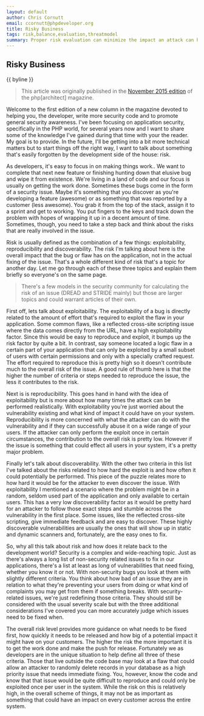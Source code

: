 ```yaml
---
layout: default
author: Chris Cornutt
email: ccornutt@phpdeveloper.org
title: Risky Business
tags: risk,balance,evaluation,threatmodel
summary: Proper risk evaluation can minimize the impact an attack can have on your apps.
---
```


Risky Business
--------------

{{ byline }}

> This article was originally published in the [November 2015 edition](https://www.phparch.com/magazine/2015-2/november/) of the php[architect] magazine.

Welcome to the first edition of a new column in the magazine devoted to helping you, the developer, write more security code and to promote general security awareness. I've been focusing on application security, specifically in the PHP world, for several years now and I want to share some of the knowledge I've gained during that time with your the reader. My goal is to provide. In the future, I'll be getting into a bit more technical matters but to start things off the right way, I want to talk about something that's easily forgotten by the development side of the house: risk.

As developers, it's easy to focus in on making things work.. We want to complete that next new feature or finishing hunting down that elusive bug and wipe it from existence. We're living in a land of code and our focus is usually on getting the work done. Sometimes these bugs come in the form of a security issue. Maybe it's something that you discover as you're developing a feature (awesome) or as something that was reported by a customer (less awesome). You grab it from the top of the stack, assign it to a sprint and get to working. You put fingers to the keys and track down the problem with hopes of wrapping it up in a decent amount of time. Sometimes, though, you need to take a step back and think about the risks that are really involved in the issue.

Risk is usually defined as the combination of a few things: exploitability, reproducibility and discoverability. The risk I'm talking about here is the overall impact that the bug or flaw has on the application, not in the actual fixing of the issue. That's a whole different kind of risk that's a topic for another day. Let me go through each of these three topics and explain them briefly so everyone's on the same page.

> There's a few models in the security community for calculating the risk of an issue (DREAD and STRIDE mainly) but those are larger topics and could warrant articles of their own.

First off, lets talk about exploitability. The exploitability of a bug is directly related to the amount of effort that's required to exploit the flaw in your application. Some common flaws, like a reflected cross-site scripting issue where the data comes directly from the URL, have a high exploitability factor. Since this would be easy to reproduce and exploit, it bumps up the risk factor by quite a bit. In contrast, say someone located a logic flaw in a certain part of your application that can only be exploited by a small subset of users with certain permissions and only with a specially crafted request. The effort required to reproduce this is pretty high so it doesn't contribute much to the overall risk of the issue. A good rule of thumb here is that the higher the number of criteria or steps needed to reproduce the issue, the less it contributes to the risk.

Next is is reproducibility. This goes hand in hand with the idea of exploitability but is more about how many times the attack can be performed realistically. With exploitability you're just worried about the vulnerability existing and what kind of impact it could have on your system. Reproducibility is more concerned with what the attacker can do with the vulnerability and if they can successfully abuse it on a wide range of your users. If the attacker can only perform the exploit once in certain circumstances, the contribution to the overall risk is pretty low. However if the issue is something that could effect all users in your system, it's a pretty major problem.

Finally let's talk about discoverability. With the other two criteria in this list I've talked about the risks related to how hard the exploit is and how often it could potentially be performed. This piece of the puzzle relates more to how hard it would be for the attacker to even discover the issue. With exploitability I mentioned a scenario where the problem might be in a random, seldom used part of the application and only available to certain users. This has a very low discoverability factor as it would be pretty hard for an attacker to follow those exact steps and stumble across the vulnerability in the first place. Some issues, like the reflected cross-site scripting, give immediate feedback and are easy to discover. These highly discoverable vulnerabilities are usually the ones that will show up in static and dynamic scanners and, fortunately, are the easy ones to fix.

So, why all this talk about risk and how does it relate back to the development world? Security is a complex and wide-reaching topic. Just as there's always a long list of non-security related issues to fix in our applications, there's a list at least as long of vulnerabilities that need fixing, whether you know it or not. With non-security bugs you look at them with slightly different criteria. You think about how bad of an issue they are in relation to what they're preventing your users from doing or what kind of complaints you may get from them if something breaks. With security-related issues, we're just redefining those criteria. They should still be considered with the usual severity scale but with the three additional considerations I've covered you can more accurately judge which issues need to be fixed when.

The overall risk level provides more guidance on what needs to be fixed first, how quickly it needs to be released and how big of a potential impact it might have on your customers. The higher the risk the more important it is to get the work done and make the push for release. Fortunately we as developers are in the unique situation to help define all three of these criteria. Those that live outside the code base may look at a flaw that could allow an attacker to randomly delete records in your database as a high priority issue that needs immediate fixing. You, however, know the code and know that that issue would be quite difficult to reproduce and could only be exploited once per user in the system. While the risk on this is relatively high, in the overall scheme of things, it may not be as important as something that could have an impact on every customer across the entire system.
